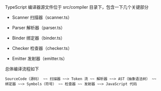 TypeScript 编译器源文件位于 src/compiler 目录下，包含一下几个关键部分

- Scanner 扫描器（scanner.ts）

- Parser 解析器（parser.ts）

- Binder 绑定器（binder.ts）

- Checker 检查器（checker.ts）

- Emitter 发射器（emitter.ts）

总体编译流程如下

```
SourceCode（源码） ~~ 扫描器 ~~> Token 流 ~~ 解析器 ~~> AST（抽象语法树） ~~ 绑定器 ~~> Symbols（符号） ~~ 检查器 ~~ 发射器 ~~> JavaScript 代码
```